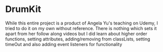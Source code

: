 # DrumKit
While this entire project is a product of Angela Yu's teaching on Udemy, I tried to do it on my own without reference. There is nothing which sets it apart from her follow along videos but I did learn about higher order functions, setting attributes, adding/removing from classLists, setting timeOut and also adding event listeners for functionality
